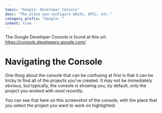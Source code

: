 ```yaml
---
topic: "Google: Developer Console"
desc: "The place you configure OAuth, APIs, etc."
category_prefix: "Google: "
indent: true
---
```


The Google Developer Console is found at this url: <https://console.developers.google.com/>

# Navigating the Console

One thing about the console that can be confusing at first is that it can be tricky to find all of the projects you've created.  It may not be immediately obvious,
but typically, the console is showing you, by default, *only* the project you worked with *most recently*.

You can see that here on this screenshot of the console, with the place that you select the project you want to work on highlighted:

